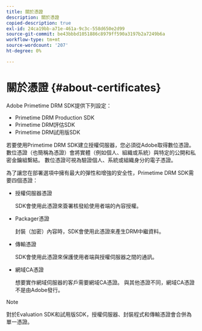 ```yaml
---
title: 關於憑證
description: 關於憑證
copied-description: true
exl-id: 24ca19bb-a71e-461a-9c3c-558d650e2d99
source-git-commit: be43bbbd1051886c8979ff590a3197b2a7249b6a
workflow-type: tm+mt
source-wordcount: '207'
ht-degree: 0%

---
```


# 關於憑證 {#about-certificates}

Adobe Primetime DRM SDK提供下列設定：

* Primetime DRM Production SDK
* Primetime DRM評估SDK
* Primetime DRM試用版SDK

若要使用Primetime DRM SDK建立授權伺服器，您必須從Adobe取得數位憑證。 數位憑證（也簡稱為憑證）會將實體（例如個人、組織或系統）與特定的公開和私密金鑰組繫結。 數位憑證可視為驗證個人、系統或組織身分的電子憑證。

為了讓您在部署選項中擁有最大的彈性和增強的安全性，Primetime DRM SDK需要四個憑證：

* 授權伺服器憑證

   SDK會使用此憑證來簽署核發給使用者端的內容授權。
* Packager憑證

   封裝（加密）內容時，SDK會使用此憑證來產生DRM中繼資料。
* 傳輸憑證

   SDK會使用此憑證來保護使用者端與授權伺服器之間的通訊。
* 網域CA憑證

   想要實作網域伺服器的客戶需要網域CA憑證。 與其他憑證不同，網域CA憑證不是由Adobe發行。

>[!NOTE]
>
>對於Evaluation SDK和試用版SDK，授權伺服器、封裝程式和傳輸憑證會合併為單一憑證。
